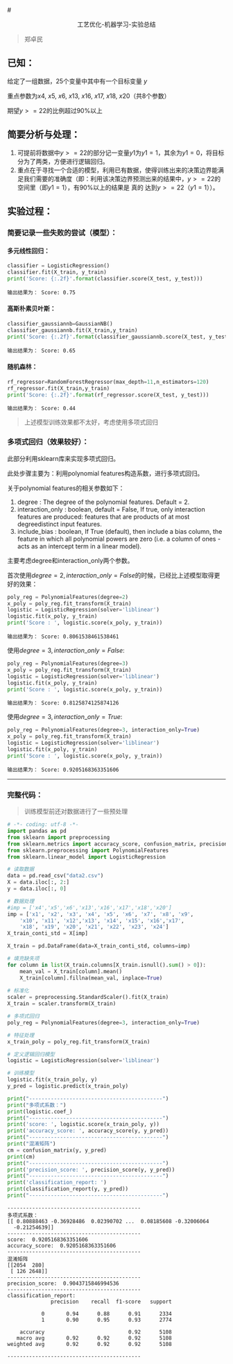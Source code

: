 #<center>工艺优化-机器学习-实验总结</center>
> 郑卓民
## 已知：
给定了一组数据，$25$个变量中其中有一个目标变量 $y$

重点参数为$x4$, $x5$, $x6$, $x13$, $x16$, $x17$, $x18$, $x20$（共8个参数）

期望$y>=22$的比例超过$90\%$以上

## 简要分析与处理：

1. 可提前将数据中$y>=22$的部分记一变量$y1$为$y1=1$，其余为$y1=0$，将目标分为了两类，方便进行逻辑回归。
2. 重点在于寻找一个合适的模型，利用已有数据，使得训练出来的决策边界能满足我们需要的准确度（即：利用该决策边界预测出来的结果中，$y>=22$的空间里（即$y1=1$），有$90\%$以上的结果是 真的 达到$y>=22$（$y1=1$））。

## 实验过程：

### 简要记录一些失败的尝试（模型）：

#### 多元线性回归：

```python
classifier = LogisticRegression()
classifier.fit(X_train, y_train)
print('Score: {:.2f}'.format(classifier.score(X_test, y_test)))
```
```
输出结果为： Score: 0.75
```

#### 高斯朴素贝叶斯：

```python
classifier_gaussiannb=GaussianNB()
classifier_gaussiannb.fit(X_train,y_train)
print('Score: {:.2f}'.format(classifier_gaussiannb.score(X_test, y_test)))
```
```
输出结果为： Score: 0.65
```

#### 随机森林：

```python
rf_regressor=RandomForestRegressor(max_depth=11,n_estimators=120)
rf_regressor.fit(X_train,y_train)
print('Score: {:.2f}'.format(rf_regressor.score(X_test, y_test)))
```
```
输出结果为： Score: 0.44
```

> 上述模型训练效果都不太好，考虑使用多项式回归

###  多项式回归（效果较好）：

此部分利用sklearn库来实现多项式回归。

此处步骤主要为：利用polynomial features构造系数，进行多项式回归。

关于polynomial features的相关参数如下：

1. degree : The degree of the polynomial features. Default = 2.
2. interaction_only : boolean, default = False, If true, only interaction features are produced: features that are products of at most degreedistinct input features.
3. include_bias : boolean, If True (default), then include a bias column, the feature in which all polynomial powers are zero (i.e. a column of ones - acts as an intercept term in a linear model).

主要考虑degree和interaction_only两个参数。

首次使用$degree=2, interaction\_only=False$的时候，已经比上述模型取得更好的效果：
```python
poly_reg = PolynomialFeatures(degree=2)
x_poly = poly_reg.fit_transform(X_train)
logistic = LogisticRegression(solver='liblinear')
logistic.fit(x_poly, y_train)
print('Score : ', logistic.score(x_poly, y_train))
```
```
输出结果为： Score: 0.8061538461538461
```

使用$degree=3, interaction\_only=False$:
```python
poly_reg = PolynomialFeatures(degree=3)
x_poly = poly_reg.fit_transform(X_train)
logistic = LogisticRegression(solver='liblinear')
logistic.fit(x_poly, y_train)
print('Score : ', logistic.score(x_poly, y_train))
```

```
输出结果为： Score: 0.8125874125874126
```

使用$degree=3, interaction\_only=True$:
```python
poly_reg = PolynomialFeatures(degree=3, interaction_only=True)
x_poly = poly_reg.fit_transform(X_train)
logistic = LogisticRegression(solver='liblinear')
logistic.fit(x_poly, y_train)
print('Score : ', logistic.score(x_poly, y_train))
```

```
输出结果为： Score: 0.9205168363351606
```

-------------------------------------------------

### 完整代码：

> 训练模型前还对数据进行了一些预处理

```python
# -*- coding: utf-8 -*-
import pandas as pd
from sklearn import preprocessing
from sklearn.metrics import accuracy_score, confusion_matrix, precision_score, classification_report
from sklearn.preprocessing import PolynomialFeatures
from sklearn.linear_model import LogisticRegression

# 读取数据
data = pd.read_csv("data2.csv")
X = data.iloc[:, 2:]
y = data.iloc[:, 0]

# 数据处理
#imp = ['x4','x5','x6','x13','x16','x17','x18','x20']
imp = ['x1', 'x2', 'x3', 'x4', 'x5', 'x6', 'x7', 'x8', 'x9', 
    'x10', 'x11', 'x12','x13', 'x14', 'x15', 'x16','x17', 
    'x18', 'x19', 'x20', 'x21', 'x22', 'x23', 'x24']
X_train_conti_std = X[imp]

X_train = pd.DataFrame(data=X_train_conti_std, columns=imp)

# 填充缺失项
for column in list(X_train.columns[X_train.isnull().sum() > 0]):
    mean_val = X_train[column].mean()
    X_train[column].fillna(mean_val, inplace=True)
    
# 标准化
scaler = preprocessing.StandardScaler().fit(X_train)
X_train = scaler.transform(X_train)

# 多项式回归
poly_reg = PolynomialFeatures(degree=3, interaction_only=True)

# 特征处理
x_train_poly = poly_reg.fit_transform(X_train)

# 定义逻辑回归模型
logistic = LogisticRegression(solver='liblinear')

# 训练模型
logistic.fit(x_train_poly, y)
y_pred = logistic.predict(x_train_poly)

print("-------------------------------------------")
print("多项式系数：")
print(logistic.coef_)
print("-------------------------------------------")
print('score: ', logistic.score(x_train_poly, y))
print('accuracy_score: ', accuracy_score(y, y_pred)) 
print("-------------------------------------------")
print("混淆矩阵")
cm = confusion_matrix(y, y_pred)
print(cm)
print("-------------------------------------------")
print('precision_score: ', precision_score(y, y_pred)) 
print("-------------------------------------------")
print('classification_report: ')
print(classification_report(y, y_pred)) 
print("-------------------------------------------")
```

```
-------------------------------------------
多项式系数：
[[ 0.80888463 -0.36928486  0.02390702 ...  0.08185608 -0.32006064
  -0.21254639]]
-------------------------------------------
score:  0.9205168363351606
accuracy_score:  0.9205168363351606
-------------------------------------------
混淆矩阵
[[2054  280]
 [ 126 2648]]
-------------------------------------------
precision_score:  0.9043715846994536
-------------------------------------------
classification_report: 
              precision    recall  f1-score   support

           0       0.94      0.88      0.91      2334
           1       0.90      0.95      0.93      2774

    accuracy                           0.92      5108
   macro avg       0.92      0.92      0.92      5108
weighted avg       0.92      0.92      0.92      5108

-------------------------------------------
```
